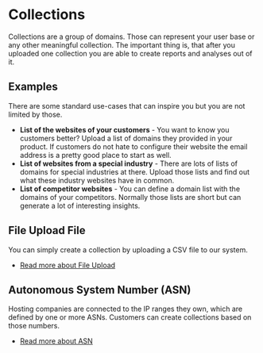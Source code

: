 # Collections

Collections are a group of domains. Those can represent your user base or any other meaningful collection. The important
thing is, that after you uploaded one collection you are able to create reports and analyses out of it.

## Examples

There are some standard use-cases that can inspire you but you are not limited by those.

- **List of the websites of your customers** - You want to know you customers better? Upload a list of domains they
  provided in your product. If customers do not hate to configure their website the email address is a pretty good place
  to start as well.
- **List of websites from a special industry** - There are lots of lists of domains for special industries at there.
  Upload those lists and find out what these industry websites have in common.
- **List of competitor websites** - You can define a domain list with the domains of your competitors. Normally those
  lists are short but can generate a lot of interesting insights. 


## File Upload File

You can simply create a collection by uploading a CSV file to our system.

- [Read more about File Upload](/docs/features/collections/csv)




## Autonomous System Number (ASN)

Hosting companies are connected to the IP ranges they own, which are defined by one or more ASNs. Customers can create collections based on those numbers.

- [Read more about ASN](/docs/features/collections/asn)


